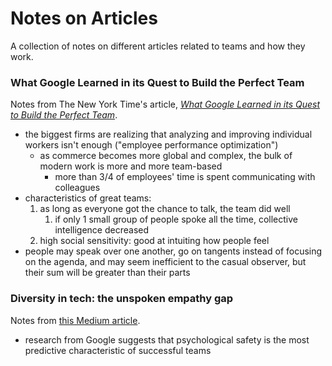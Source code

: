 # Notes on Articles

A collection of notes on different articles related to teams and how they work.

### What Google Learned in its Quest to Build the Perfect Team

Notes from The New York Time's article, [_What Google Learned in its Quest to Build the Perfect Team_](https://www.nytimes.com/2016/02/28/magazine/what-google-learned-from-its-quest-to-build-the-perfect-team.html).

* the biggest firms are realizing that analyzing and improving individual workers isn't enough ("employee performance optimization")
  * as commerce becomes more global and complex, the bulk of modern work is more and more team-based
    * more than 3/4 of employees' time is spent communicating with colleagues
* characteristics of great teams:
  1. as long as everyone got the chance to talk, the team did well
     1. if only 1 small group of people spoke all the time, collective intelligence decreased
  2. high social sensitivity: good at intuiting how people feel
* people may speak over one another, go on tangents instead of focusing on the agenda, and may seem inefficient to the casual observer, but their sum will be greater than their parts

### Diversity in tech: the unspoken empathy gap

Notes from [this Medium article](https://medium.com/tech-diversity-files/diversity-in-tech-the-unspoken-empathy-gap-5b806c83d717).

* research from Google suggests that psychological safety is the most predictive characteristic of successful teams